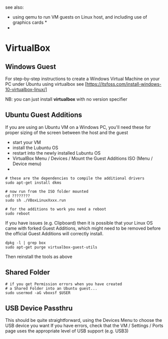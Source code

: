 
see also:

* using qemu to run VM guests on Linux host, and including use of graphics cards
    * 
* 

# VirtualBox

## Windows Guest

For step-by-step instructions to create a Windows Virtual Machine on your PC under Ubuntu using virtualbox see [https://itsfoss.com/install-windows-10-virtualbox-linux/] 

NB: you can just install **virtualbox** with no version specifier


## Ubuntu Guest Additions

If you are using an Ubuntu VM on a Windows PC, 
you'll need these for proper sizing of the screen between the host and the guest

* start your VM
* install the Lubuntu OS
* restart into the newly installed Lubuntu OS
* VirtualBox Menu / Devices / Mount the Guest Additions ISO (Menu / Device menu)
* 

```
# these are the dependencies to compile the additional drivers
sudo apt-get install dkms

# now run from the ISO folder mounted 
cd ????????
sudo sh ./VBoxLinuxXxxx.run

# for the additions to work you need a reboot
sudo reboot
```

If you have issues (e.g. Clipboard) then it is possible that your Linux OS came with forked Guest Additions, which might need to be removed before the official Guest Additions will correctly install.

```
dpkg -l | grep box
sudo apt-get purge virtualbox-guest-utils
```

Then reinstall the tools as above

## Shared Folder

```
# if you get Permission errors when you have created 
# a Shared Folder into an Ubuntu guest...
sudo usermod -aG vboxsf $USER
```

## USB Device Passthru

This should be quite straightforward, using the Devices Menu to choose the USB device you want
If you have errors, check that the VM / Settings / Ports page uses the appropriate level of
USB support (e.g. USB3)


